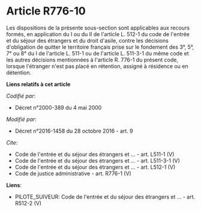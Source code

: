 # Article R776-10

Les dispositions de la présente sous-section sont applicables aux recours formés, en application du I ou du II de l'article
L. 512-1 du code de l'entrée et du séjour des étrangers et du droit d'asile, contre les décisions d'obligation de quitter le
territoire français prise sur le fondement des 3°, 5°, 7° ou 8° du I de l'article L. 511-1 ou de l'article L. 511-3-1 du même
code et les autres décisions mentionnées à l'article R. 776-1 du présent code, lorsque l'étranger n'est pas placé en
rétention, assigné à résidence ou en détention.

**Liens relatifs à cet article**

_Codifié par_:

  - Décret n°2000-389 du 4 mai 2000

_Modifié par_:

  - Décret n°2016-1458 du 28 octobre 2016 - art. 9

_Cite_:

  - Code de l'entrée et du séjour des étrangers et ... - art. L511-1 (V)
  - Code de l'entrée et du séjour des étrangers et ... - art. L511-3-1 (V)
  - Code de l'entrée et du séjour des étrangers et ... - art. L512-1 (V)
  - Code de justice administrative - art. R776-1 (V)

**Liens**:

  - PILOTE_SUIVEUR: Code de l'entrée et du séjour des étrangers et ... - art. R512-2 (V)
